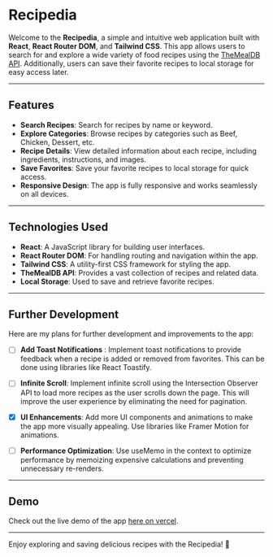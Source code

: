 # Recipedia

Welcome to the **Recipedia**, a simple and intuitive web application built with **React**, **React Router DOM**, and **Tailwind CSS**. This app allows users to search for and explore a wide variety of food recipes using the [TheMealDB API](https://www.themealdb.com/api.php). Additionally, users can save their favorite recipes to local storage for easy access later.

---

## Features

- **Search Recipes**: Search for recipes by name or keyword.
- **Explore Categories**: Browse recipes by categories such as Beef, Chicken, Dessert, etc.
- **Recipe Details**: View detailed information about each recipe, including ingredients, instructions, and images.
- **Save Favorites**: Save your favorite recipes to local storage for quick access.
- **Responsive Design**: The app is fully responsive and works seamlessly on all devices.

---

## Technologies Used

- **React**: A JavaScript library for building user interfaces.
- **React Router DOM**: For handling routing and navigation within the app.
- **Tailwind CSS**: A utility-first CSS framework for styling the app.
- **TheMealDB API**: Provides a vast collection of recipes and related data.
- **Local Storage**: Used to save and retrieve favorite recipes.

---

## Further Development
Here are my plans for further development and improvements to the app:

- [ ] **Add Toast Notifications** : Implement toast notifications to provide feedback when a recipe is added or removed from favorites. This can be done using libraries like React Toastify.

- [ ] **Infinite Scroll**: Implement infinite scroll using the Intersection Observer API to load more recipes as the user scrolls down the page. This will improve the user experience by eliminating the need for pagination.

- [x] **UI Enhancements**: Add more UI components and animations to make the app more visually appealing. Use libraries like Framer Motion for animations.

- [ ] **Performance Optimization**: Use useMemo in the context to optimize performance by memoizing expensive calculations and preventing unnecessary re-renders.

---

## Demo
Check out the live demo of the app [here on vercel](https://food-recipe-react-dun.vercel.app/).


---

Enjoy exploring and saving delicious recipes with the Recipedia! 🍴

